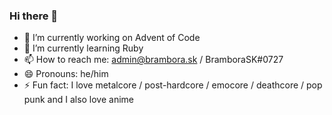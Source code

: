 ### Hi there 👋
- 🔭 I’m currently working on Advent of Code
- 🌱 I’m currently learning Ruby
- 📫 How to reach me: admin@brambora.sk / BramboraSK#0727
- 😄 Pronouns: he/him
- ⚡ Fun fact: I love metalcore / post-hardcore / emocore / deathcore / pop punk and I also love anime
